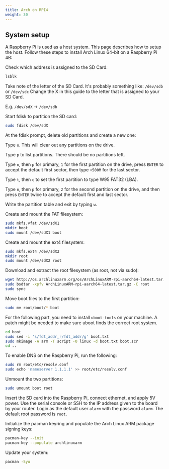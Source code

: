 ```yaml
---
title: Arch on RPI4
weight: 30
---
```


## System setup

A Raspberry Pi is used as a host system. This page describes how to setup the host.
Follow these steps to install Arch Linux 64-bit on a Raspberry Pi 4B:

Check which address is assigned to the SD Card:
```bash
lsblk
```

Take note of the letter of the SD Card. It's probably something like: `/dev/sdb` or `/dev/sdc`
Change the X in this guide to the letter that is assigned to your SD Card.

E.g.  `/dev/sdX` -> `/dev/sdb`

Start fdisk to partition the SD card:
```bash
sudo fdisk /dev/sdX
```

At the fdisk prompt, delete old partitions and create a new one:

Type `o`. This will clear out any partitions on the drive.

Type `p` to list partitions. There should be no partitions left.

Type `n`, then `p` for primary, `1` for the first partition on the drive, press `ENTER` to accept the default first sector, then type `+500M` for the last sector.

Type `t`, then `c` to set the first partition to type W95 FAT32 (LBA).

Type `n`, then `p` for primary, `2` for the second partition on the drive, and then press `ENTER` twice to accept the default first and last sector.

Write the partition table and exit by typing `w`.

Create and mount the FAT filesystem:

```bash
sudo mkfs.vfat /dev/sdX1
mkdir boot
sudo mount /dev/sdX1 boot
```

Create and mount the ext4 filesystem:

```bash
sudo mkfs.ext4 /dev/sdX2
mkdir root
sudo mount /dev/sdX2 root
```

Download and extract the root filesystem (as root, not via sudo):
```bash
wget http://os.archlinuxarm.org/os/ArchLinuxARM-rpi-aarch64-latest.tar.gz
sudo bsdtar -xpfv ArchLinuxARM-rpi-aarch64-latest.tar.gz -C root
sudo sync
```

Move boot files to the first partition:

```bash
sudo mv root/boot/* boot
```

For the following part, you need to install `uboot-tools` on your machine. A patch might be needed to make sure uboot finds the correct root system.
```bash
cd boot
sudo sed -i 's/fdt_addr_r/fdt_addr/g' boot.txt
sudo mkimage -A arm -T script -O linux -d boot.txt boot.scr
cd ..
```

To enable DNS on the Raspberry Pi, run the following:
```bash
sudo rm root/etc/resolv.conf
sudo echo 'nameserver 1.1.1.1' >> root/etc/resolv.conf
```


Unmount the two partitions:

```bash
sudo umount boot root
```

Insert the SD card into the Raspberry Pi, connect ethernet, and apply 5V power.
Use the serial console or SSH to the IP address given to the board by your router.
    Login as the default user `alarm` with the password `alarm`.
    The default root password is `root`.

Initialize the pacman keyring and populate the Arch Linux ARM package signing keys:

```bash
pacman-key --init
pacman-key --populate archlinuxarm
```

Update your system:

```bash
pacman -Syu
```
